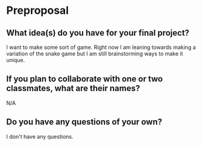 # Preproposal

## What idea(s) do you have for your final project?

I want to make some sort of game. Right now I am leaning towards making a variation of the snake game but I am still brainstorming ways to make it unique. 

## If you plan to collaborate with one or two classmates, what are their names?

N/A

## Do you have any questions of your own?

I don't have any questions.
